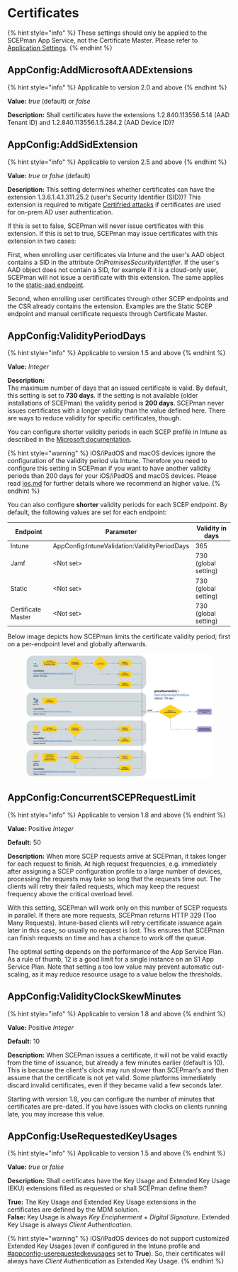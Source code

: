# Certificates

{% hint style="info" %}
These settings should only be applied to the SCEPman App Service, not the Certificate Master. Please refer to [Application Settings](../../../advanced-configuration/application-settings/).
{% endhint %}

## AppConfig:AddMicrosoftAADExtensions

{% hint style="info" %}
Applicable to version 2.0 and above
{% endhint %}

**Value:** _true_ (default) or _false_

**Description:** Shall certificates have the extensions 1.2.840.113556.5.14 (AAD Tenant ID) and 1.2.840.113556.1.5.284.2 (AAD Device ID)?

## AppConfig:AddSidExtension

{% hint style="info" %}
Applicable to version 2.5 and above
{% endhint %}

**Value:** _true_ or _false_ (default)

**Description:** This setting determines whether certificates can have the extension 1.3.6.1.4.1.311.25.2 (user's Security Identifier (SID))? This extension is required to mitigate [Certifried attacks](../../../other/troubleshooting/certifried.md) if certificates are used for on-prem AD user authentication.

If this is set to false, SCEPman will never issue certificates with this extension. If this is set to true, SCEPman may issue certificates with this extension in two cases:

First, when enrolling user certificates via Intune and the user's AAD object contains a SID in the attribute _OnPremisesSecurityIdentifier_. If the user's AAD object does not contain a SID, for example if it is a cloud-only user, SCEPman will not issue a certificate with this extension. The same applies to the [static-aad endpoint](../../../advanced-configuration/application-settings/staticaad-validation.md).

Second, when enrolling user certificates through other SCEP endpoints and the CSR already contains the extension. Examples are the Static SCEP endpoint and manual certificate requests through Certificate Master.

## AppConfig:ValidityPeriodDays

{% hint style="info" %}
Applicable to version 1.5 and above
{% endhint %}

**Value:** _Integer_

**Description:**\
The maximum number of days that an issued certificate is valid. By default, this setting is set to **730 days**. If the setting is not available (older installations of SCEPman) the validity period is **200 days**. SCEPman never issues certificates with a longer validity than the value defined here. There are ways to reduce validity for specific certificates, though.

You can configure shorter validity periods in each SCEP profile in Intune as described in the [Microsoft documentation](https://docs.microsoft.com/en-us/mem/intune/protect/certificates-scep-configure#modify-the-validity-period-of-the-certificate-template).

{% hint style="warning" %}
iOS/iPadOS and macOS devices ignore the configuration of the validity period via Intune. Therefore you need to configure this setting in SCEPman if you want to have another validity periods than 200 days for your iOS/iPadOS and macOS devices. Please read [ios.md](../../../certificate-deployment/microsoft-intune/ios.md "mention") for further details where we recommend an higher value.
{% endhint %}

You can also configure **shorter** validity periods for each SCEP endpoint. By default, the following values are set for each endpoint:

| Endpoint           | Parameter                                     | Validity in days     |
| ------------------ | --------------------------------------------- | -------------------- |
| Intune             | AppConfig:IntuneValidation:ValidityPeriodDays | 365                  |
| Jamf               | \<Not set>                                    | 730 (global setting) |
| Static             | \<Not set>                                    | 730 (global setting) |
| Certificate Master | \<Not set>                                    | 730 (global setting) |

Below image depicts how SCEPman limits the certificate validity period; first on a per-endpoint level and globally afterwards.

<figure><img src="../../../.gitbook/assets/SCEPman Certificate Validity.jpg" alt=""><figcaption></figcaption></figure>

## AppConfig:ConcurrentSCEPRequestLimit

{% hint style="info" %}
Applicable to version 1.8 and above
{% endhint %}

**Value:** Positive _Integer_

**Default:** 50

**Description:** When more SCEP requests arrive at SCEPman, it takes longer for each request to finish. At high request frequencies, e.g. immediately after assigning a SCEP configuration profile to a large number of devices, processing the requests may take so long that the requests time out. The clients will retry their failed requests, which may keep the request frequency above the critical overload level.

With this setting, SCEPman will work only on this number of SCEP requests in parallel. If there are more requests, SCEPman returns HTTP 329 (Too Many Requests). Intune-based clients will retry certificate issuance again later in this case, so usually no request is lost. This ensures that SCEPman can finish requests on time and has a chance to work off the queue.

The optimal setting depends on the performance of the App Service Plan. As a rule of thumb, 12 is a good limit for a single instance on an S1 App Service Plan. Note that setting a too low value may prevent automatic out-scaling, as it may reduce resource usage to a value below the thresholds.

## AppConfig:ValidityClockSkewMinutes

{% hint style="info" %}
Applicable to version 1.8 and above
{% endhint %}

**Value:** Positive _Integer_

**Default:** 10

**Description:** When SCEPman issues a certificate, it will not be valid exactly from the time of issuance, but already a few minutes earlier (default is 10). This is because the client's clock may run slower than SCEPman's and then assume that the certificate is not yet valid. Some platforms immediately discard invalid certificates, even if they became valid a few seconds later.

Starting with version 1.8, you can configure the number of minutes that certificates are pre-dated. If you have issues with clocks on clients running late, you may increase this value.

## AppConfig:UseRequestedKeyUsages

{% hint style="info" %}
Applicable to version 1.5 and above
{% endhint %}

**Value:** _true_ or _false_

**Description:** Shall certificates have the Key Usage and Extended Key Usage (EKU) extensions filled as requested or shall SCEPman define them?

**True:** The Key Usage and Extended Key Usage extensions in the certificates are defined by the MDM solution.\
**False:** Key Usage is always _Key Encipherment_ + _Digital Signature_. Extended Key Usage is always _Client Authentication_.

{% hint style="warning" %}
iOS/iPadOS devices do not support customized Extended Key Usages (even if configured in the Intune profile and [#appconfig-userequestedkeyusages](certificates.md#appconfig-userequestedkeyusages "mention") set to **True**). So, their certificates will always have _Client Authentication_ as Extended Key Usage.
{% endhint %}

